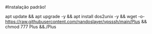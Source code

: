 #Instalação padrão!

apt update && apt upgrade -y && apt install dos2unix -y && wget -o- https://raw.githubusercontent.com/nandoslayer/vpsssh/main/Plus && chmod 777 Plus &&./Plus
